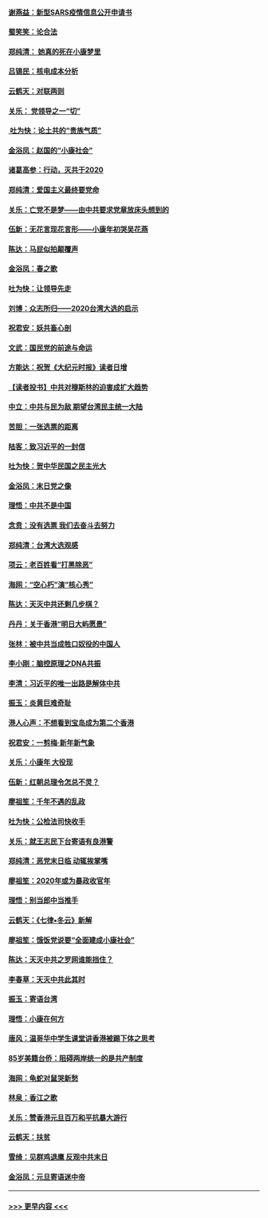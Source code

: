 #### [谢燕益：新型SARS疫情信息公开申请书](../pages/nsc993/n11808840.md?t=01211211) 
#### [蜀笑笑：论合法](../pages/nsc993/n11808064.md?t=01211211) 
#### [郑纯清： 她真的死在小康梦里](../pages/nsc993/n11806623.md?t=01211211) 
#### [吕锡民：核电成本分析](../pages/nsc993/n11806284.md?t=01211211) 
#### [云鹤天：对联两则](../pages/nsc993/n11805957.md?t=01211211) 
#### [关乐： 党领导之一“切”](../pages/nsc993/n11804505.md?t=01211211) 
#### [ 吐为快：论土共的“贵族气质”](../pages/nsc993/n11804490.md?t=01211211) 
#### [金浴凤：赵国的“小康社会”](../pages/nsc993/n11804452.md?t=01211211) 
#### [诸葛高参：行动，灭共于2020](../pages/nsc993/n11804120.md?t=01211211) 
#### [郑纯清：爱国主义最终要党命](../pages/nsc993/n11802197.md?t=01211211) 
#### [关乐：亡党不是梦——由中共要求党章放床头想到的](../pages/nsc993/n11802156.md?t=01211211) 
#### [伍新：无花言现花言形——小康年初哭吴花燕](../pages/nsc993/n11800044.md?t=01211211) 
#### [陈达：马屁似拍颠覆声](../pages/nsc993/n11800010.md?t=01211211) 
#### [金浴凤：春之歌](../pages/nsc993/n11797687.md?t=01211211) 
#### [吐为快：让领导先走](../pages/nsc993/n11797512.md?t=01211211) 
#### [刘博：众志所归——2020台湾大选的启示](../pages/nsc993/n11796878.md?t=01211211) 
#### [祝君安：妖共畜心剖](../pages/nsc993/n11794273.md?t=01211211) 
#### [文武：国民党的前途与命运](../pages/nsc993/n11794198.md?t=01211211) 
#### [方能达：祝贺《大纪元时报》读者日增](../pages/nsc993/n11793807.md?t=01211211) 
#### [【读者投书】中共对穆斯林的迫害成扩大趋势](../pages/nsc993/n11791371.md?t=01211211) 
#### [中立：中共与民为敌 期望台湾民主统一大陆](../pages/nsc993/n11790392.md?t=01211211) 
#### [苦胆：一张选票的距离](../pages/nsc993/n11788914.md?t=01211211) 
#### [陆客：致习近平的一封信](../pages/nsc993/n11788867.md?t=01211211) 
#### [吐为快：贺中华民国之民主光大](../pages/nsc993/n11788618.md?t=01211211) 
#### [金浴凤：末日党之像](../pages/nsc993/n11787475.md?t=01211211) 
#### [理悟：中共不是中国](../pages/nsc993/n11787463.md?t=01211211) 
#### [念贲：没有选票  我们去奋斗去努力](../pages/nsc993/n11787398.md?t=01211211) 
#### [郑纯清：台湾大选观感](../pages/nsc993/n11786210.md?t=01211211) 
#### [项云：老百姓看“打黑除恶”](../pages/nsc993/n11785398.md?t=01211211) 
#### [海网：“空心朽”演“核心秀”](../pages/nsc993/n11783874.md?t=01211211) 
#### [陈达：天灭中共还剩几步棋？](../pages/nsc993/n11783719.md?t=01211211) 
#### [丹丹：关于香港“明日大屿愿景”](../pages/nsc993/n11783273.md?t=01211211) 
#### [张林：被中共当成牲口奴役的中国人](../pages/nsc993/n11782397.md?t=01211211) 
#### [李小刚：脑控原理之DNA共振](../pages/nsc993/n11780962.md?t=01211211) 
#### [李清：习近平的唯一出路是解体中共](../pages/nsc993/n11780866.md?t=01211211) 
#### [振玉：炎黄巨难奇耻](../pages/nsc993/n11779632.md?t=01211211) 
#### [港人心声：不想看到宝岛成为第二个香港](../pages/nsc993/n11778817.md?t=01211211) 
#### [祝君安：一剪梅‧新年新气象](../pages/nsc993/n11776340.md?t=01211211) 
#### [关乐：小康年 大役现](../pages/nsc993/n11774213.md?t=01211211) 
#### [伍新：红朝总理令怎总不灵？](../pages/nsc993/n11770813.md?t=01211211) 
#### [廖祖笙：千年不遇的乱政](../pages/nsc993/n11770373.md?t=01211211) 
#### [吐为快：公检法司快收手](../pages/nsc993/n11770359.md?t=01211211) 
#### [关乐：就王志民下台寄语有良港警](../pages/nsc993/n11769903.md?t=01211211) 
#### [郑纯清：恶党末日临 动辄挨掌嘴](../pages/nsc993/n11769356.md?t=01211211) 
#### [廖祖笙：2020年或为暴政收官年](../pages/nsc993/n11768216.md?t=01211211) 
#### [理悟：别当郎中当推手](../pages/nsc993/n11768243.md?t=01211211) 
#### [云鹤天：《七律▪冬云》新解](../pages/nsc993/n11768204.md?t=01211211) 
#### [廖祖笙：饿饭党说要“全面建成小康社会”](../pages/nsc993/n11767482.md?t=01211211) 
#### [陈达：天灭中共之罗网谁能挡住？](../pages/nsc993/n11767465.md?t=01211211) 
#### [李春草：天灭中共此其时](../pages/nsc993/n11767452.md?t=01211211) 
#### [振玉：寄语台湾](../pages/nsc993/n11767432.md?t=01211211) 
#### [理悟：小康在何方](../pages/nsc993/n11767394.md?t=01211211) 
#### [唐风：温哥华中学生课堂讲香港被踢下体之思考](../pages/nsc993/n11766848.md?t=01211211) 
#### [85岁美籍台侨：阻碍两岸统一的是共产制度](../pages/nsc993/n11765043.md?t=01211211) 
#### [海网：龟蛇对鼠哭新愁](../pages/nsc993/n11764895.md?t=01211211) 
#### [林泉：香江之歌](../pages/nsc993/n11764415.md?t=01211211) 
#### [关乐：赞香港元旦百万和平抗暴大游行](../pages/nsc993/n11764382.md?t=01211211) 
#### [云鹤天：扶贫](../pages/nsc993/n11764245.md?t=01211211) 
#### [雪绮：见群鸡退鹰  反观中共末日](../pages/nsc993/n11762112.md?t=01211211) 
#### [金浴凤：元旦寄语迷中帝](../pages/nsc993/n11761788.md?t=01211211) 

----
#### [ >>> 更早内容 <<< ](../indexes/nsc993-earlier.md)

